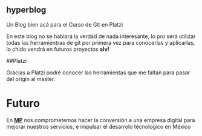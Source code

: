 ## hyperblog
Un Blog bien acá para el Curso de Git en Platzi

En este blog no se hablará la verdad de nada interesante, lo pro será utilizar todas las herramientras de git por primera vez para conocerlas y aplicarlas, lo chido vendrá en futuros proyectos **alv!**

##Platzi

Gracias a Platzi podré conocer las herramientas que me faltan para pasar del origin al master.

# Futuro
En [**MP**](http://metrologiaprofesional.com/ "MP") nos comprometemos hacer la conversión a una empresa digital para mejorar nuestros servicios, e impulsar el desarrolo técnologico en México